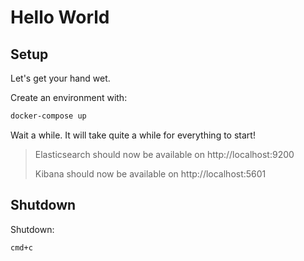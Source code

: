 
# Hello World

## Setup

Let's get your hand wet.

Create an environment with:
```bash
docker-compose up
```

Wait a while.  It will take quite a while for everything to start!


> Elasticsearch should now be available on http://localhost:9200
>
> Kibana should now be available on http://localhost:5601

## Shutdown

Shutdown:

```
cmd+c
```
